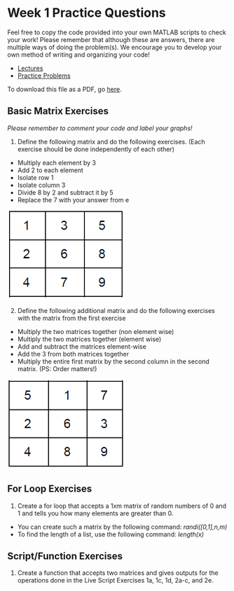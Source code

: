 # Week 1 Practice Questions
Feel free to copy the code provided into your own MATLAB scripts to check your work! Please remember that although these are answers, there are multiple ways of doing the problem(s). We encourage you to develop your own method of writing and organizing your code!
- [Lectures](https://jacksonburns.github.io/MATLAB-Start-to-Finish/Lectures/Lectures-Landing-Page)
- [Practice Problems](https://jacksonburns.github.io/MATLAB-Start-to-Finish/Practice-Problems/Practice-Problems-Landing-Page)

To download this file as a PDF, go [here](https://github.com/JacksonBurns/MATLAB-Start-to-Finish/blob/master/Practice-Problems/Week-1/Mini-Assignment%20Week%201.pdf).


## Basic Matrix Exercises
*Please remember to comment your code and label your graphs!*
1. Define the following matrix and do the following exercises. (Each exercise should be done independently of each other)
  - Multiply each element by 3
  - Add 2 to each element
  - Isolate row 1
  - Isolate column 3
  - Divide 8 by 2 and subtract it by 5
  - Replace the 7 with your answer from e

![Image of Matrix needed for problem 1](matrix_1.png)

2. Define the following additional matrix and do the following exercises with the matrix from the first exercise
  - Multiply the two matrices together (non element wise)
  - Multiply the two matrices together (element wise)
  - Add and subtract the matrices element-wise
  - Add the 3 from both matrices together
  - Multiply the entire first matrix by the second column in the second matrix. (PS: Order matters!)

![Image of Matrix needed for problem 2](matrix_2.png)
	
## For Loop Exercises
1. Create a for loop that accepts a 1xm matrix of random numbers of 0 and 1 and tells you how many elements are greater than 0.
  - You can create such a matrix by the following command: *randi([0,1],n,m)*
  - To find the length of a list, use the following command: *length(x)*

## Script/Function Exercises
1. Create a function that accepts two matrices and gives outputs for the operations done in the Live Script Exercises 1a, 1c, 1d, 2a-c, and 2e.
